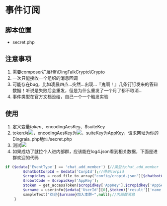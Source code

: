 # 事件订阅

## 脚本位置

* secret.php

## 注意事项

1. 需要composer扩展Hlf\DingTalkCrypto\Crypto
2. 一次只能接收一个组织的消息回调
3. 可能存在bug，比如凌晨四点...突然...出现...『鬼啊！』几条钉钉发来的答辩数据！听说是失败后会重发，但是为什么重发了一个月了都不取消...
4. 事件类型在官方文档没给，自己一个一个触发实验

## 使用

1. 定义变量$token、$encodingAesKey、$suiteKey
2. token为![](<../../../.gitbook/assets/image (2) (1).png>)，encodingAesKey为![](<../../../.gitbook/assets/image (1) (1) (1).png>)，suiteKey为AppKey，请求网址为你的Dingraia\_php地址/secret.php
3. 测试![](<../../../.gitbook/assets/image (2) (1) (1).png>)
4. 如果成功了就拉个人进内部群，应该能在log4.json看到相关数据，下面是进群欢迎的代码

```php
if ($edata['EventType'] == 'chat_add_member') {//类型为chat_add_member
        $chatbotCorpId = $edata['CorpId'];//得到corpid
        $cropidkey = read_file_to_array("config/cropid.json")[$chatbotCorpId];
        $robotCode = $cropidkey['AppKey'];
        $token = get_accessToken($cropidkey['AppKey'],$cropidkey['AppSecret']);//钉钉api万物之源
        $urname = userinfo($edata['UserId'][0],$token)['result']['name'];//获取用户名字
        sampleText("欢迎{$urname}加入本群~",null);//内部群消息
    }
```
